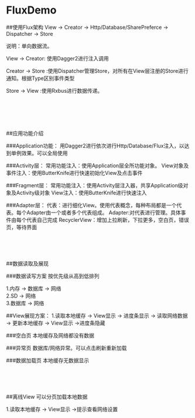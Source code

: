# FluxDemo

##使用Flux架构
View -> Creator -> Http/Database/SharePreferce -> Dispatcher -> Store
  
  说明：单向数据流。



  View -> Creator: 使用Dagger2进行注入调用



  Creator -> Store :使用Dispatcher管理Store，对所有在View层注册的Store进行通知。根据Type区别事件类型



  Store -> View :使用Rxbus进行数据传递。

<br>
<br>
<br>
<br>

##应用功能介绍



###Application功能：
  用Dagger2进行依次进行Http/Database/Flux注入，以达到单例效果。可以全局使用



###Activity层：
  常用功能注入：使用Application层全所功能对象。
  View对象及事件注入：使用ButterKnife进行快速初始化View及点击事件



###Fragment层：
  常用功能注入：使用Activity层注入器，共享Application级对象及Activity级对象
  View注入：使用ButterKnife进行快速注入



  ###Adapter层：
  代表：进行细化View。使用代表概念，每种布局都是一个代表。每个Adapter由一个或者多个代表组成。
  Adapter:对代表进行管理。具体事件由每个代表自己完成
  RecyclerView：增加上拉刷新，下拉更多，空白页，错误页，等待界面


<br>
<br>
<br>


##数据读取及展现


  ###数据读写方案
  按优先级从高到低排列

  1.内存 -> 数据库 -> 网络 <br>
  2.SD -> 网络 <br>
  3.数据库 -> 网络 <br>



  ##View展现方案：
  1.读取本地缓存 -> View显示 -> 进度条显示 -> 读取网络数据 -> 更新本地缓存 -> View显示 ->进度条隐藏 <br>

  ###空白页
  本地缓存及网络都没有数据<br>

  ###异常页
  数据库/网络异常。可以点击刷新重新加载<br>

  ###数据加载页
  本地缓存无数据显示<br>

<br>
<br>
<br>

##离线View
可以分页加载本地数据<br>

  1.读取本地缓存 -> View显示 ->提示查看网络设置<br>

  
